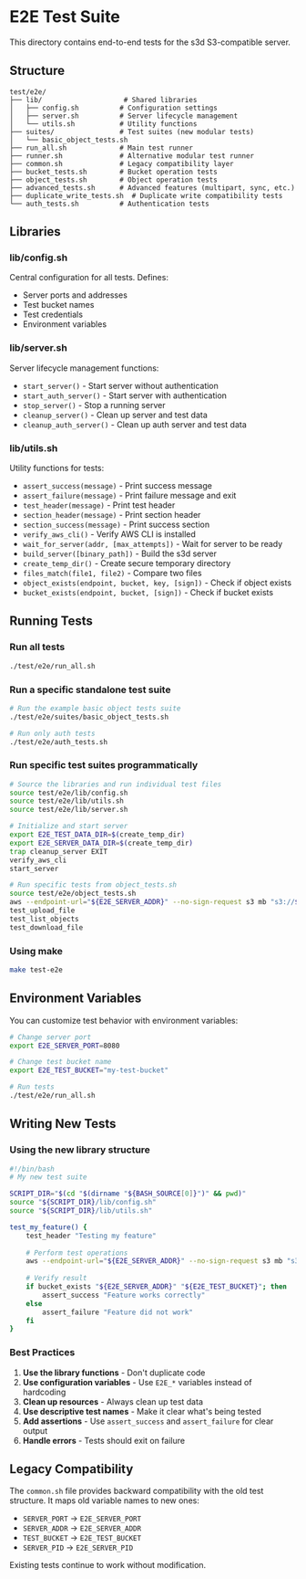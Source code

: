 # E2E Test Suite

This directory contains end-to-end tests for the s3d S3-compatible server.

## Structure

```
test/e2e/
├── lib/                    # Shared libraries
│   ├── config.sh          # Configuration settings
│   ├── server.sh          # Server lifecycle management
│   └── utils.sh           # Utility functions
├── suites/                # Test suites (new modular tests)
│   └── basic_object_tests.sh
├── run_all.sh             # Main test runner
├── runner.sh              # Alternative modular test runner
├── common.sh              # Legacy compatibility layer
├── bucket_tests.sh        # Bucket operation tests
├── object_tests.sh        # Object operation tests
├── advanced_tests.sh      # Advanced features (multipart, sync, etc.)
├── duplicate_write_tests.sh  # Duplicate write compatibility tests
└── auth_tests.sh          # Authentication tests
```

## Libraries

### lib/config.sh
Central configuration for all tests. Defines:
- Server ports and addresses
- Test bucket names
- Test credentials
- Environment variables

### lib/server.sh
Server lifecycle management functions:
- `start_server()` - Start server without authentication
- `start_auth_server()` - Start server with authentication
- `stop_server()` - Stop a running server
- `cleanup_server()` - Clean up server and test data
- `cleanup_auth_server()` - Clean up auth server and test data

### lib/utils.sh
Utility functions for tests:
- `assert_success(message)` - Print success message
- `assert_failure(message)` - Print failure message and exit
- `test_header(message)` - Print test header
- `section_header(message)` - Print section header
- `section_success(message)` - Print success section
- `verify_aws_cli()` - Verify AWS CLI is installed
- `wait_for_server(addr, [max_attempts])` - Wait for server to be ready
- `build_server([binary_path])` - Build the s3d server
- `create_temp_dir()` - Create secure temporary directory
- `files_match(file1, file2)` - Compare two files
- `object_exists(endpoint, bucket, key, [sign])` - Check if object exists
- `bucket_exists(endpoint, bucket, [sign])` - Check if bucket exists

## Running Tests

### Run all tests
```bash
./test/e2e/run_all.sh
```

### Run a specific standalone test suite
```bash
# Run the example basic object tests suite
./test/e2e/suites/basic_object_tests.sh

# Run only auth tests
./test/e2e/auth_tests.sh
```

### Run specific test suites programmatically
```bash
# Source the libraries and run individual test files
source test/e2e/lib/config.sh
source test/e2e/lib/utils.sh
source test/e2e/lib/server.sh

# Initialize and start server
export E2E_TEST_DATA_DIR=$(create_temp_dir)
export E2E_SERVER_DATA_DIR=$(create_temp_dir)
trap cleanup_server EXIT
verify_aws_cli
start_server

# Run specific tests from object_tests.sh
source test/e2e/object_tests.sh
aws --endpoint-url="${E2E_SERVER_ADDR}" --no-sign-request s3 mb "s3://${E2E_TEST_BUCKET}"
test_upload_file
test_list_objects
test_download_file
```

### Using make
```bash
make test-e2e
```

## Environment Variables

You can customize test behavior with environment variables:

```bash
# Change server port
export E2E_SERVER_PORT=8080

# Change test bucket name
export E2E_TEST_BUCKET="my-test-bucket"

# Run tests
./test/e2e/run_all.sh
```

## Writing New Tests

### Using the new library structure

```bash
#!/bin/bash
# My new test suite

SCRIPT_DIR="$(cd "$(dirname "${BASH_SOURCE[0]}")" && pwd)"
source "${SCRIPT_DIR}/lib/config.sh"
source "${SCRIPT_DIR}/lib/utils.sh"

test_my_feature() {
    test_header "Testing my feature"
    
    # Perform test operations
    aws --endpoint-url="${E2E_SERVER_ADDR}" --no-sign-request s3 mb "s3://${E2E_TEST_BUCKET}"
    
    # Verify result
    if bucket_exists "${E2E_SERVER_ADDR}" "${E2E_TEST_BUCKET}"; then
        assert_success "Feature works correctly"
    else
        assert_failure "Feature did not work"
    fi
}
```

### Best Practices

1. **Use the library functions** - Don't duplicate code
2. **Use configuration variables** - Use `E2E_*` variables instead of hardcoding
3. **Clean up resources** - Always clean up test data
4. **Use descriptive test names** - Make it clear what's being tested
5. **Add assertions** - Use `assert_success` and `assert_failure` for clear output
6. **Handle errors** - Tests should exit on failure

## Legacy Compatibility

The `common.sh` file provides backward compatibility with the old test structure. It maps old variable names to new ones:

- `SERVER_PORT` → `E2E_SERVER_PORT`
- `SERVER_ADDR` → `E2E_SERVER_ADDR`
- `TEST_BUCKET` → `E2E_TEST_BUCKET`
- `SERVER_PID` → `E2E_SERVER_PID`

Existing tests continue to work without modification.
